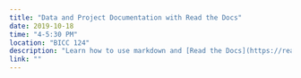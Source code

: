 ```yaml
---
title: "Data and Project Documentation with Read the Docs"
date: 2019-10-18
time: "4-5:30 PM"
location: "BICC 124"
description: "Learn how to use markdown and [Read the Docs](https://readthedocs.org/) to document your data and research projects."
link: ""
---
```


